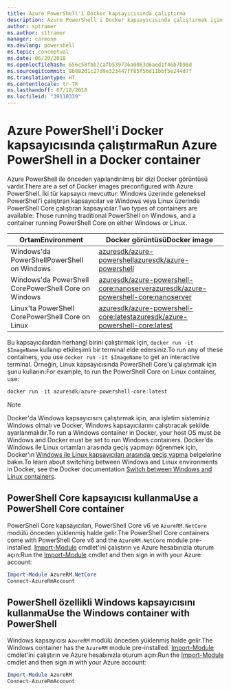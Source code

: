 ```yaml
---
title: Azure PowerShell'i Docker kapsayıcısında çalıştırma
description: Azure PowerShell'i Docker kapsayıcısında çalıştırmak için yapılması gerekenler.
author: sptramer
ms.author: sttramer
manager: carmonm
ms.devlang: powershell
ms.topic: conceptual
ms.date: 06/20/2018
ms.openlocfilehash: 656c58fbb7cafb539736a0083d6aed1f46b7b98d
ms.sourcegitcommit: 8b882d1c27d9e323447ff85f56d11bbf5e244d7f
ms.translationtype: HT
ms.contentlocale: tr-TR
ms.lasthandoff: 07/18/2018
ms.locfileid: "39110339"
---
```

# <a name="run-azure-powershell-in-a-docker-container"></a><span data-ttu-id="a70c0-103">Azure PowerShell'i Docker kapsayıcısında çalıştırma</span><span class="sxs-lookup"><span data-stu-id="a70c0-103">Run Azure PowerShell in a Docker container</span></span>

<span data-ttu-id="a70c0-104">Azure PowerShell ile önceden yapılandırılmış bir dizi Docker görüntüsü vardır.</span><span class="sxs-lookup"><span data-stu-id="a70c0-104">There are a set of Docker images preconfigured with Azure PowerShell.</span></span> <span data-ttu-id="a70c0-105">İki tür kapsayıcı mevcuttur: Windows üzerinde geleneksel PowerShell'i çalıştıran kapsayıcılar ve Windows veya Linux üzerinde PowerShell Core çalıştıran kapsayıcılar.</span><span class="sxs-lookup"><span data-stu-id="a70c0-105">Two types of containers are available: Those running traditional PowerShell on Windows, and a container running PowerShell Core on either Windows or Linux.</span></span>

| <span data-ttu-id="a70c0-106">Ortam</span><span class="sxs-lookup"><span data-stu-id="a70c0-106">Environment</span></span> | <span data-ttu-id="a70c0-107">Docker görüntüsü</span><span class="sxs-lookup"><span data-stu-id="a70c0-107">Docker image</span></span> |
|-------------|--------------|
| <span data-ttu-id="a70c0-108">Windows'da PowerShell</span><span class="sxs-lookup"><span data-stu-id="a70c0-108">PowerShell on Windows</span></span> | [<span data-ttu-id="a70c0-109">azuresdk/azure-powershell</span><span class="sxs-lookup"><span data-stu-id="a70c0-109">azuresdk/azure-powershell</span></span>](https://hub.docker.com/r/azuresdk/azure-powershell/) |
| <span data-ttu-id="a70c0-110">Windows'da PowerShell Core</span><span class="sxs-lookup"><span data-stu-id="a70c0-110">PowerShell Core on Windows</span></span> | [<span data-ttu-id="a70c0-111">azuresdk/azure-powershell-core:nanoserver</span><span class="sxs-lookup"><span data-stu-id="a70c0-111">azuresdk/azure-powershell-core:nanoserver</span></span>](https://hub.docker.com/r/azuresdk/azure-powershell-core/) |
| <span data-ttu-id="a70c0-112">Linux'ta PowerShell Core</span><span class="sxs-lookup"><span data-stu-id="a70c0-112">PowerShell Core on Linux</span></span> | [<span data-ttu-id="a70c0-113">azuresdk/azure-powershell-core:latest</span><span class="sxs-lookup"><span data-stu-id="a70c0-113">azuresdk/azure-powershell-core:latest</span></span>](https://hub.docker.com/r/azuresdk/azure-powershell-core/) |

<span data-ttu-id="a70c0-114">Bu kapsayıcılardan herhangi birini çalıştırmak için, `docker run -it $ImageName` kullanıp etkileşimli bir terminal elde edersiniz.</span><span class="sxs-lookup"><span data-stu-id="a70c0-114">To run any of these containers, you use `docker run -it $ImageName` to get an interactive terminal.</span></span> <span data-ttu-id="a70c0-115">Örneğin, Linux kapsayıcısında PowerShell Core'u çalıştırmak için şunu kullanın:</span><span class="sxs-lookup"><span data-stu-id="a70c0-115">For example, to run the PowerShell Core on Linux container, use:</span></span>

```powershell
docker run -it azuresdk/azure-powershell-core:latest
```

> [!NOTE]
> <span data-ttu-id="a70c0-116">Docker'da Windows kapsayıcısını çalıştırmak için, ana işletim sisteminiz Windows olmalı ve Docker, Windows kapsayıcılarını çalıştıracak şekilde ayarlanmalıdır.</span><span class="sxs-lookup"><span data-stu-id="a70c0-116">To run a Windows container in Docker, your host OS must be Windows and Docker must be set to run Windows containers.</span></span> <span data-ttu-id="a70c0-117">Docker'da Windows ile Linux ortamları arasında geçiş yapmayı öğrenmek için, Docker'ın [Windows ile Linux kapsayıcıları arasında geçiş yapma](https://docs.docker.com/docker-for-windows/#switch-between-windows-and-linux-containers) belgelerine bakın.</span><span class="sxs-lookup"><span data-stu-id="a70c0-117">To learn about switching between Windows and Linux environments in Docker, see the Docker documentation [Switch between Windows and Linux containers](https://docs.docker.com/docker-for-windows/#switch-between-windows-and-linux-containers).</span></span>

## <a name="use-a-powershell-core-container"></a><span data-ttu-id="a70c0-118">PowerShell Core kapsayıcısı kullanma</span><span class="sxs-lookup"><span data-stu-id="a70c0-118">Use a PowerShell Core container</span></span>

<span data-ttu-id="a70c0-119">PowerShell Core kapsayıcıları, PowerShell Core v6 ve `AzureRM.NetCore` modülü önceden yüklenmiş halde gelir.</span><span class="sxs-lookup"><span data-stu-id="a70c0-119">The PowerShell Core containers come with PowerShell Core v6 and the `AzureRM.NetCore` module pre-installed.</span></span> <span data-ttu-id="a70c0-120">[Import-Module](/powershell/module/microsoft.powershell.core/import-module) cmdlet'ini çalıştırın ve Azure hesabınızla oturum açın:</span><span class="sxs-lookup"><span data-stu-id="a70c0-120">Run the [Import-Module](/powershell/module/microsoft.powershell.core/import-module) cmdlet and then sign in with your Azure account:</span></span>

```powershell
Import-Module AzureRM.NetCore
Connect-AzureRmAccount
```

## <a name="use-the-windows-container-with-powershell"></a><span data-ttu-id="a70c0-121">PowerShell özellikli Windows kapsayıcısını kullanma</span><span class="sxs-lookup"><span data-stu-id="a70c0-121">Use the Windows container with PowerShell</span></span>

<span data-ttu-id="a70c0-122">Windows kapsayıcısı `AzureRM` modülü önceden yüklenmiş halde gelir.</span><span class="sxs-lookup"><span data-stu-id="a70c0-122">The Windows container has the `AzureRM` module pre-installed.</span></span> <span data-ttu-id="a70c0-123">[Import-Module](/powershell/module/microsoft.powershell.core/import-module) cmdlet'ini çalıştırın ve Azure hesabınızla oturum açın:</span><span class="sxs-lookup"><span data-stu-id="a70c0-123">Run the [Import-Module](/powershell/module/microsoft.powershell.core/import-module) cmdlet and then sign in with your Azure account:</span></span>

```powershell
Import-Module AzureRM
Connect-AzureRmAccount
```